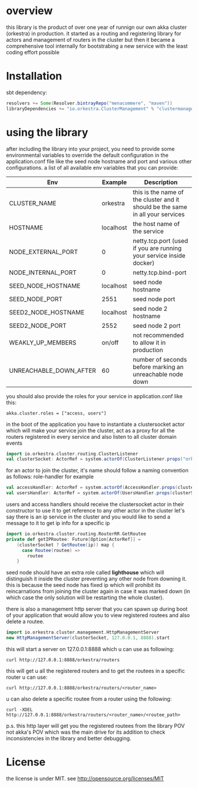 # overview
this library is the product of over one year of runnign our own akka cluster (orkestra) in production. it started as a routing and registering library for actors and management of routers in the cluster but then it became a comprehensive tool internally for bootstrabing a new service with the least coding effort possible

# Installation
sbt dependency:
```sbt
resolvers += Some(Resolver.bintrayRepo("menacommere", "maven"))
libraryDependencies += "io.orkestra.ClusterManagement" % "clustermanagement_2.11" % "2.0"
```

# using the library
after including the library into your project, you need to provide some environmental variables to override the default configuration in the application.conf file like the seed node hostname and port and various other configurations.
a list of all available env variables that you can provide:

Env | Example | Description
--- | ------- | -----------
CLUSTER_NAME | orkestra | this is the name of the cluster and it should be the same in all your services
HOSTNAME | localhost | the host name of the service
NODE_EXTERNAL_PORT | 0 | netty.tcp.port (used if you are running your service inside docker)
NODE_INTERNAL_PORT | 0 | netty.tcp.bind-port
SEED_NODE_HOSTNAME | localhost | seed node hostname
SEED_NODE_PORT | 2551 | seed node port
SEED2_NODE_HOSTNAME | localhost | seed node 2 hostname
SEED2_NODE_PORT | 2552 | seed node 2 port
WEAKLY_UP_MEMBERS | on/off | not recommended to allow it in production
UNREACHABLE_DOWN_AFTER | 60 | number of seconds before marking an unreachable node down

you should also provide the roles for your service in application.conf like this:
```
akka.cluster.roles = ["access, users"]
```
in the boot of the application you have to instantiate a clustersocket actor which will make your service join the cluster, act as a proxy for all the routers registered in every service and also listen to all cluster domain events
```scala
import io.orkestra.cluster.routing.ClusterListener
val clusterSocket: ActorRef = system.actorOf(ClusterListener.props("orkestra"), "cluster-socket")
```
for an actor to join the cluster, it's name should follow a naming convention as follows: role-handler
for example
```scala
val accessHandler: ActorRef = system.actorOf(AccessHandler.props(clusterSocket), "access-handler")
val usersHandler: ActorRef = system.actorOf(UsersHandler.props(clusterSocket), "users-handler")
```
users and access handlers should receive the clustersocket actor in their constructor to use it to get reference to any other actor in the cluster
let's say there is an ip service in the cluster and you would like to send a message to it to get ip info for a specific ip
```scala
import io.orkestra.cluster.routing.RouterRR.GetRoutee
private def getIPRoutee: Future[Option[ActorRef]] =
    (clusterSocket ? GetRoutee(ip)) map {
      case Routee(routee) =>
        routee
    }
```

seed node should have an extra role called **lighthouse** which will distinguish it inside the cluster preventing any other node from downing it.
this is because the seed node has fixed ip which will prohibit its reincarnations from joining the cluster again in case it was marked down (in which case the only solution will be restarting the whole cluster).

there is also a management http server that you can spawn up during boot of your application that would allow you to view registered routees and
also delete a routee.
```scala
import io.orkestra.cluster.management.HttpManagementServer
new HttpManagementServer(clusterSocket, 127.0.0.1, 8888).start
```
this will start a server on 127.0.0.1:8888 which u can use as following:
```
curl http://127.0.0.1:8888/orkestra/routers
```
this will get u all the registered routers and to get the routees in a specific router u can use:
```
curl http://127.0.0.1:8888/orkestra/routers/<router_name>
```
u can also delete a specific routee from a router using the following:
```
curl -XDEL http://127.0.0.1:8888/orkestra/routers/<router_name>/<routee_path>
```

p.s. this http layer will get you the registered routees from the library POV not akka's POV which was the main drive for its addition to
check inconsistencies in the library and better debugging.

# License
the license is under MIT. see http://opensource.org/licenses/MIT